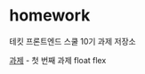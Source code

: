 # homework
테킷 프론트엔드 스쿨 10기 과제 저장소

[과제] - 첫 번째 과제 float flex

[과제]: <https://github.com/vngkt3/homework/blob/main/avatars/avatars.md>